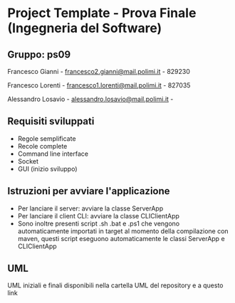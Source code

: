 # Project Template - Prova Finale (Ingegneria del Software)

## Gruppo: ps09
Francesco Gianni - francesco2.gianni@mail.polimi.it - 829230

Francesco Lorenti - francesco1.lorenti@mail.polimi.it - 827035

Alessandro Losavio - alessandro.losavio@mail.polimi.it - 

## Requisiti sviluppati

- Regole semplificate
- Recole complete
- Command line interface
- Socket
- GUI (inizio sviluppo)

## Istruzioni per avviare l'applicazione

- Per lanciare il server: avviare la classe ServerApp
- Per lanciare il client CLI: avviare la classe CLIClientApp
- Sono inoltre presenti script .sh .bat e .ps1 che vengono automaticamente importati in target al momento della compilazione con maven, questi script eseguono automaticamente le classi ServerApp e CLIClientApp

## UML

UML iniziali e finali disponibili nella cartella UML del repository e a questo link

